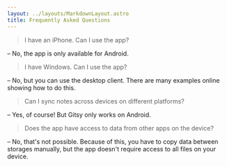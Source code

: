 ```yaml
---
layout: ../layouts/MarkdownLayout.astro
title: Frequently Asked Questions
---
```





> I have an iPhone. Can I use the app?

– No, the app is only available for Android.

> I have Windows. Can I use the app?

– No, but you can use the desktop client. There are many examples online showing how to do this.

> Can I sync notes across devices on different platforms?

– Yes, of course! But Gitsy only works on Android.

> Does the app have access to data from other apps on the device?

– No, that's not possible. Because of this, you have to copy data between storages manually, but the app doesn't require access to all files on your device.
